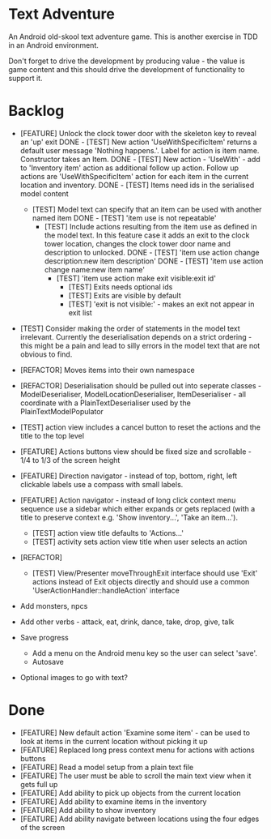 Text Adventure
==============

An Android old-skool text adventure game. This is another exercise in TDD in an Android environment.

Don't forget to drive the development by producing value - the value is game content and this should drive the development of functionality to support it.

Backlog
=======

- [FEATURE] Unlock the clock tower door with the skeleton key to reveal an 'up' exit
  DONE - [TEST] New action 'UseWithSpecificItem' returns a default user message 'Nothing happens.'. Label for action is item name. Constructor takes an Item.
  DONE - [TEST] New action - 'UseWith' - add to 'Inventory item' action as additional follow up action. Follow up actions are 'UseWithSpecificItem' action for each item in the current location and inventory.
  DONE - [TEST] Items need ids in the serialised model content
  - [TEST] Model text can specify that an item can be used with another named item
    DONE - [TEST] 'item use is not repeatable'
    - [TEST] Include actions resulting from the item use as defined in the model text. In this feature case it adds an exit to the clock tower location, changes the clock tower door name and description to unlocked.
      DONE - [TEST] 'item use action change description:new item description'
      DONE - [TEST] 'item use action change name:new item name'
      - [TEST] 'item use action make exit visible:exit id'
        - [TEST] Exits needs optional ids
        - [TEST] Exits are visible by default
        - [TEST] 'exit is not visible:' - makes an exit not appear in exit list

- [TEST] Consider making the order of statements in the model text irrelevant. Currently the deserialisation depends on a strict ordering - this might be a pain and lead to silly errors in the model text that are not obvious to find.

- [REFACTOR] Moves items into their own namespace
- [REFACTOR] Deserialisation should be pulled out into seperate classes - ModelDeserialiser, ModelLocationDeserialiser, ItemDeserialiser - all coordinate with a PlainTextDeserialiser used by the PlainTextModelPopulator

- [TEST] action view includes a cancel button to reset the actions and the title to the top level

- [FEATURE] Actions buttons view should be fixed size and scrollable - 1/4 to 1/3 of the screen height

- [FEATURE] Direction navigator - instead of top, bottom, right, left clickable labels use a compass with small labels.

- [FEATURE] Action navigator - instead of long click context menu sequence use a sidebar which either expands or gets replaced (with a title to preserve context e.g. 'Show inventory...', 'Take an item...').
  - [TEST] action view title defaults to 'Actions...'
  - [TEST] activity sets action view title when user selects an action

- [REFACTOR]
  - [TEST] View/Presenter moveThroughExit interface should use 'Exit' actions instead of Exit objects directly and should use a common 'UserActionHandler::handleAction' interface

- Add monsters, npcs

- Add other verbs - attack, eat, drink, dance, take, drop, give, talk

- Save progress
  - Add a menu on the Android menu key so the user can select 'save'.
  - Autosave

- Optional images to go with text?

Done
====

- [FEATURE] New default action 'Examine some item' - can be used to look at items in the current location without picking it up
- [FEATURE] Replaced long press context menu for actions with actions buttons
- [FEATURE] Read a model setup from a plain text file
- [FEATURE] The user must be able to scroll the main text view when it gets full up
- [FEATURE] Add ability to pick up objects from the current location
- [FEATURE] Add ability to examine items in the inventory
- [FEATURE] Add ability to show inventory
- [FEATURE] Add ability navigate between locations using the four edges of the screen

